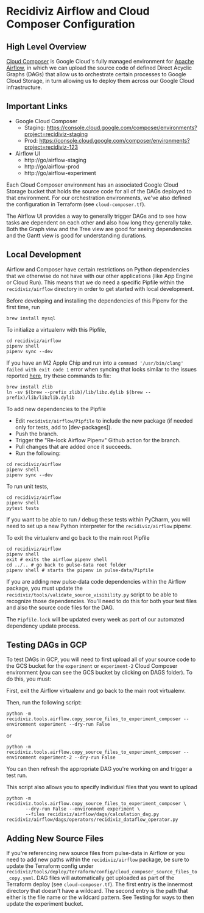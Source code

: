 # Recidiviz Airflow and Cloud Composer Configuration

## High Level Overview

[Cloud Composer](https://cloud.google.com/composer/docs) is Google Cloud's fully managed 
environment for [Apache Airflow](https://airflow.apache.org/), in which we can upload the
source code of defined Direct Acyclic Graphs (DAGs) that allow us to orchestrate certain processes
to Google Cloud Storage, in turn allowing us to deploy them across our Google Cloud
infrastructure. 

## Important Links

* Google Cloud Composer
    * Staging: https://console.cloud.google.com/composer/environments?project=recidiviz-staging
    * Prod: https://console.cloud.google.com/composer/environments?project=recidiviz-123
* Airflow UI
    * http://go/airflow-staging
    * http://go/airflow-prod
    * http://go/airflow-experiment

Each Cloud Composer environment has an associated Google Cloud Storage bucket that holds
the source code for all of the DAGs deployed to that environment. For our orchestration
environments, we've also defined the configuration in Terraform (see `cloud-composer.tf`).

The Airflow UI provides a way to generally trigger DAGs and to see how tasks are dependent
on each other and also how long they generally take. Both the Graph view and the Tree view
are good for seeing dependencies and the Gantt view is good for understanding durations.

## Local Development

Airflow and Composer have certain restrictions on Python dependencies that we otherwise do
not have with our other applications (like App Engine or Cloud Run). This means that we do
need a specific Pipfile within the `recidiviz/airflow` directory in order to get started with
local development.

Before developing and installing the dependencies of this Pipenv for the first time, run

```
brew install mysql
```

To initialize a virtualenv with this Pipfile,

```
cd recidiviz/airflow
pipenv shell
pipenv sync --dev
```

If you have an M2 Apple Chip and run into a `command '/usr/bin/clang' failed with exit code 1` error when syncing that 
looks similar to the issues reported [here](https://github.com/Homebrew/homebrew-core/issues/130258), try these commands
to fix:
```
brew install zlib
ln -sv $(brew --prefix zlib)/lib/libz.dylib $(brew --prefix)/lib/libzlib.dylib
```

To add new dependencies to the Pipfile

* Edit `recidiviz/airflow/Pipfile` to include the new package (if needed only for tests, add to [dev-packages]).
* Push the branch.
* Trigger the "Re-lock Airflow Pipenv" Github action for the branch.
* Pull changes that are added once it succeeds.
* Run the following:

```
cd recidiviz/airflow
pipenv shell
pipenv sync --dev
```

To run unit tests,

```
cd recidiviz/airflow
pipenv shell
pytest tests
```

If you want to be able to run / debug these tests within PyCharm, you will need to set up a new Python interpreter for the `recidiviz/airflow` pipenv.

To exit the virtualenv and go back to the main root Pipfile

```
cd recidiviz/airflow
pipenv shell
exit # exits the airflow pipenv shell
cd ../.. # go back to pulse-data root folder
pipenv shell # starts the pipenv in pulse-data/Pipfile
```

If you are adding new pulse-data code dependencies within the Airflow package, you
must update the `recidiviz/tools/validate_source_visibility.py` script to be able to
recognize those dependencies. You'll need to do this for both your test files and also
the source code files for the DAG.

The `Pipfile.lock` will be updated every week as part of our automated dependency update
process.

## Testing DAGs in GCP

To test DAGs in GCP, you will need to first upload all of your source code to the GCS
bucket for the `experiment` or `experiment-2` Cloud Composer environment (you can see the GCS bucket by
clicking on DAGS folder). To do this, you must:

First, exit the Airflow virtualenv and go back to the main root virtualenv. 

Then, run the following script:

```
python -m recidiviz.tools.airflow.copy_source_files_to_experiment_composer --environment experiment --dry-run False
```

or
```
python -m recidiviz.tools.airflow.copy_source_files_to_experiment_composer --environment experiment-2 --dry-run False
```

You can then refresh the appropriate DAG you're working on and trigger a test run.

This script also allows you to specify individual files that you want to upload
```
python -m recidiviz.tools.airflow.copy_source_files_to_experiment_composer \
       --dry-run False --environment experiment \
       --files recidiviz/airflow/dags/calculation_dag.py recidiviz/airflow/dags/operators/recidiviz_dataflow_operator.py
```

## Adding New Source Files

If you're referencing new source files from pulse-data in Airflow or you need to add
new paths within the `recidiviz/airflow` package, be sure to update the Terraform config
under `recidiviz/tools/deploy/terraform/config/cloud_composer_source_files_to_copy.yaml`.
DAG files will automatically get uploaded as part of the Terraform deploy (see `cloud-composer.tf`).
The first entry is the innermost directory that doesn't have a wildcard. The second entry
is the path that either is the file name or the wildcard pattern. See Testing for ways
to then update the experiment bucket.
